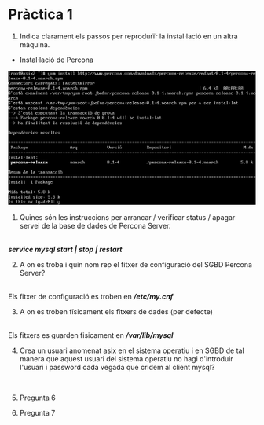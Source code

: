 # Pràctica 1

1. Indica clarament els passos per reprodurïr la instal·lació en un altra màquina.

- Instal·lació de Percona

![alt text](img/Screenshot_1.png)

1. Quines són les instruccions per arrancar / verificar status / apagar servei de la base de dades de Percona Server.
</br>
<b><i>service mysql start | stop | restart</i></b>

2. A on es troba i quin nom rep el fitxer de configuració del SGBD Percona Server?
</br>
Els fitxer de configuració es troben en <b><i>/etc/my.cnf</i></b>

3. A on es troben físicament els fitxers de dades (per defecte)
</br>
Els fitxers es guarden fisicament en <b><i>/var/lib/mysql</i></b>

4. Crea un usuari anomenat asix en el sistema operatiu i en SGBD de tal manera que aquest usuari del sistema operatiu no hagi d'introduir l'usuari i password cada vegada que cridem al client mysql?
</br>


5. Pregunta 6


6. Pregunta 7
